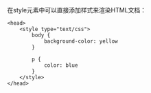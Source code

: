 在style元素中可以直接添加样式来渲染HTML文档：
```
<head>
    <style type="text/css">
        body {
            background-color: yellow
        }

        p {
            color: blue
        }
    </style>
</head>
```